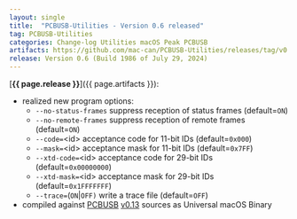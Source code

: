 ```yaml
---
layout: single
title:  "PCBUSB-Utilities - Version 0.6 released"
tag: PCBUSB-Utilities
categories: Change-log Utilities macOS Peak PCBUSB
artifacts: https://github.com/mac-can/PCBUSB-Utilities/releases/tag/v0.6
release: Version 0.6 (Build 1986 of July 29, 2024)
---
```

[**{{ page.release }}**]({{ page.artifacts }}):

- realized new program options:
  - `--no-status-frames`  suppress reception of status frames (default=`ON`)
  - `--no-remote-frames`  suppress reception of remote frames (default=`ON`)
  - `--code=`&lt;id&gt;       acceptance code for 11-bit IDs (default=`0x000`)
  - `--mask=`&lt;id&gt;       acceptance mask for 11-bit IDs (default=`0x7FF`)
  - `--xtd-code=`&lt;id&gt;   acceptance code for 29-bit IDs (default=`0x00000000`)
  - `--xtd-mask=`&lt;id&gt;   acceptance mask for 29-bit IDs (default=`0x1FFFFFFF`)
  - `--trace=`(`ON`|`OFF)`    write a trace file (default=`OFF`)
- compiled against [PCBUSB](https://github.com/mac-can/PCBUSB-Library) [v0.13](https://github.com/mac-can/PCBUSB-Library/releases/tag/v0.13) sources as Universal macOS Binary
